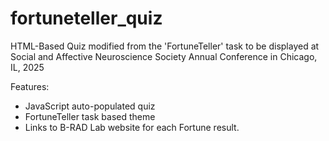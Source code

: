 # fortuneteller_quiz
HTML-Based Quiz modified from the 'FortuneTeller' task to be displayed at Social and Affective Neuroscience Society Annual Conference in Chicago, IL, 2025

Features: 
- JavaScript auto-populated quiz
- FortuneTeller task based theme
- Links to B-RAD Lab website for each Fortune result.
